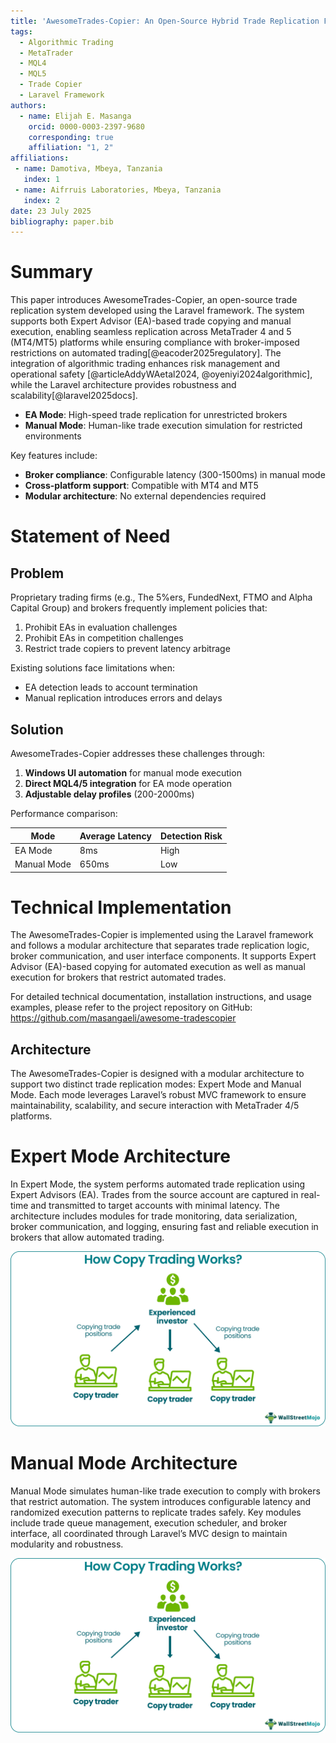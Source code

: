 ```yaml
---
title: 'AwesomeTrades-Copier: An Open-Source Hybrid Trade Replication Framework for MetaTrader with Automated and Manual Execution Modes'
tags:
  - Algorithmic Trading
  - MetaTrader
  - MQL4
  - MQL5
  - Trade Copier
  - Laravel Framework
authors:
  - name: Elijah E. Masanga  
    orcid: 0000-0003-2397-9680 
    corresponding: true  
    affiliation: "1, 2"  
affiliations:
 - name: Damotiva, Mbeya, Tanzania
   index: 1  
 - name: Aifrruis Laboratories, Mbeya, Tanzania  
   index: 2  
date: 23 July 2025  
bibliography: paper.bib  
---  
```


# Summary

This paper introduces AwesomeTrades-Copier, an open-source trade replication system developed using the Laravel framework. The system supports both Expert Advisor (EA)-based trade copying and manual execution, enabling seamless replication across MetaTrader 4 and 5 (MT4/MT5) platforms while ensuring compliance with broker-imposed restrictions on automated trading[@eacoder2025regulatory]. The integration of algorithmic trading enhances risk management and operational safety [@articleAddyWAetal2024, @oyeniyi2024algorithmic], while the Laravel architecture provides robustness and scalability[@laravel2025docs].

- **EA Mode**: High-speed trade replication for unrestricted brokers
- **Manual Mode**: Human-like trade execution simulation for restricted environments

Key features include:

- **Broker compliance**: Configurable latency (300-1500ms) in manual mode 
- **Cross-platform support**: Compatible with MT4 and MT5 
- **Modular architecture**: No external dependencies required

# Statement of Need

## Problem

Proprietary trading firms (e.g., The 5%ers, FundedNext, FTMO and Alpha Capital Group) and brokers frequently implement policies that:

1. Prohibit EAs in evaluation challenges 
1. Prohibit EAs in competition challenges 
2. Restrict trade copiers to prevent latency arbitrage 

Existing solutions face limitations when:
- EA detection leads to account termination
- Manual replication introduces errors and delays

## Solution

AwesomeTrades-Copier addresses these challenges through:

1. **Windows UI automation** for manual mode execution
2. **Direct MQL4/5 integration** for EA mode operation
3. **Adjustable delay profiles** (200-2000ms)

Performance comparison:

| Mode          | Average Latency | Detection Risk |
|---------------|-----------------|----------------|
| EA Mode       | 8ms             | High           |
| Manual Mode   | 650ms           | Low            |

# Technical Implementation

The AwesomeTrades-Copier is implemented using the Laravel framework and follows a modular architecture that separates trade replication logic, broker communication, and user interface components. It supports Expert Advisor (EA)-based copying for automated execution as well as manual execution for brokers that restrict automated trades.

For detailed technical documentation, installation instructions, and usage examples, please refer to the project repository on GitHub: https://github.com/masangaeli/awesome-tradescopier

## Architecture

The AwesomeTrades-Copier is designed with a modular architecture to support two distinct trade replication modes: Expert Mode and Manual Mode. Each mode leverages Laravel’s robust MVC framework to ensure maintainability, scalability, and secure interaction with MetaTrader 4/5 platforms.

# Expert Mode Architecture

In Expert Mode, the system performs automated trade replication using Expert Advisors (EA). Trades from the source account are captured in real-time and transmitted to target accounts with minimal latency. The architecture includes modules for trade monitoring, data serialization, broker communication, and logging, ensuring fast and reliable execution in brokers that allow automated trading.

<!-- ![image info](./pictures/expert_mode_architecture.png) -->
![image info](./pictures/main_design.png)

# Manual Mode Architecture

Manual Mode simulates human-like trade execution to comply with brokers that restrict automation. The system introduces configurable latency and randomized execution patterns to replicate trades safely. Key modules include trade queue management, execution scheduler, and broker interface, all coordinated through Laravel’s MVC design to maintain modularity and robustness.

<!-- ![image info](./pictures/manual_mode_architecture.png) -->
![image info](./pictures/main_design.png)